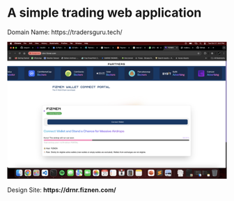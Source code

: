 # A simple trading web application

<p> Domain Name: https://tradersguru.tech/ </p>

<img src="./Images/design-logo.png" alt="design-logo">

<p> Design Site: <b> https://drnr.fiznen.com/ </b> <p>